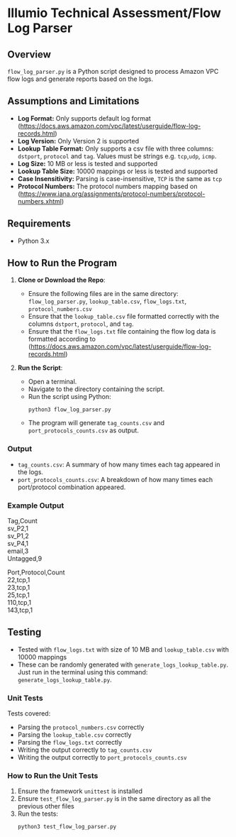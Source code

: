 # Illumio Technical Assessment/Flow Log Parser
## Overview
`flow_log_parser.py` is a Python script designed to process Amazon VPC flow logs and generate reports based on the logs.

## Assumptions and Limitations
- **Log Format:** Only supports default log format (https://docs.aws.amazon.com/vpc/latest/userguide/flow-log-records.html)
- **Log Version:** Only Version 2 is supported
- **Lookup Table Format:** Only supports a csv file with three columns: `dstport`, `protocol` and `tag`. Values must be strings e.g. `tcp`,`udp`, `icmp`.
- **Log Size:** 10 MB or less is tested and supported
- **Lookup Table Size:** 10000 mappings or less is tested and supported
- **Case Insensitivity:** Parsing is case-insensitive, `TCP` is the same as `tcp`
- **Protocol Numbers:** The protocol numbers mapping based on (https://www.iana.org/assignments/protocol-numbers/protocol-numbers.xhtml)

## Requirements
- Python 3.x 

## How to Run the Program
1. **Clone or Download the Repo**:

   - Ensure the following files are in the same directory: `flow_log_parser.py`, `lookup_table.csv`, `flow_logs.txt`, `protocol_numbers.csv`
   - Ensure that the `lookup_table.csv` file formatted correctly with the columns `dstport`, `protocol`, and `tag`.
   - Ensure that the `flow_logs.txt` file containing the flow log data is formatted according to (https://docs.aws.amazon.com/vpc/latest/userguide/flow-log-records.html)

3. **Run the Script**:
   - Open a terminal.
   - Navigate to the directory containing the script.
   - Run the script using Python:
     ```
     python3 flow_log_parser.py
     ```
   - The program will generate `tag_counts.csv` and `port_protocols_counts.csv` as output.

### Output
   - `tag_counts.csv`: A summary of how many times each tag appeared in the logs.
   - `port_protocols_counts.csv`: A breakdown of how many times each port/protocol combination appeared.

### Example Output
Tag,Count\
sv_P2,1\
sv_P1,2\
sv_P4,1\
email,3\
Untagged,9

Port,Protocol,Count\
22,tcp,1\
23,tcp,1\
25,tcp,1\
110,tcp,1\
143,tcp,1

## Testing
- Tested with `flow_logs.txt` with size of 10 MB and `lookup_table.csv` with 10000 mappings
- These can be randomly generated with `generate_logs_lookup_table.py`. Just run in the terminal using this command: `generate_logs_lookup_table.py`.

### Unit Tests
Tests covered:
- Parsing the `protocol_numbers.csv` correctly
- Parsing the `lookup_table.csv` correctly
- Parsing the `flow_logs.txt` correctly
- Writing the output correctly to `tag_counts.csv`
- Writing the output correctly to `port_protocols_counts.csv`

### How to Run the Unit Tests
1. Ensure the framework `unittest` is installed
2. Ensure `test_flow_log_parser.py` is in the same directory as all the previous other files
3. Run the tests:
   ```
   python3 test_flow_log_parser.py
   ```
